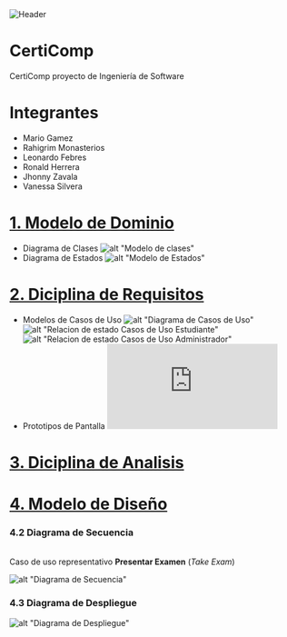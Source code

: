 <img alt="Header" src="assets/certiComp-header.jpg">

# CertiComp
CertiComp proyecto de Ingeniería de Software

# Integrantes

* Mario Gamez
* Rahigrim Monasterios
* Leonardo Febres
* Ronald Herrera
* Jhonny Zavala
* Vanessa Silvera

# [1. Modelo de Dominio ](#1-Modelo-de-Dominio)
* Diagrama de Clases
![alt "Modelo de clases"](https://github.com/febres35/EdTech_IS/blob/main/docs/scenariosView/Modelo%20del%20Dominio/Diagrama%20de%20Clases.png)
* Diagrama de Estados
![alt "Modelo de Estados"](https://github.com/febres35/EdTech_IS/blob/main/docs/scenariosView/Modelo%20del%20Dominio/Diagrama%20de%20Estado.png) 

# [2. Diciplina de Requisitos ](#2-Diciplina-de-Requisitos)
* Modelos de Casos de Uso
![alt "Diagrama de Casos de Uso"](https://github.com/febres35/EdTech_IS/blob/main/docs/scenariosView/Requisitos/Casos%20de%20Uso.png)
![alt "Relacion de estado Casos de Uso Estudiante"](https://github.com/febres35/EdTech_IS/blob/main/docs/scenariosView/Requisitos/Relaición%20de%20Estados%20de%20Casos%20de%20UsosEstudiante.png)
![alt "Relacion de estado Casos de Uso Administrador"](https://github.com/febres35/EdTech_IS/blob/main/docs/scenariosView/Requisitos/Relaición%20de%20Estados%20de%20Casos%20de%20UsosAdministrador.png)
* Prototipos de Pantalla
![alt "Prototipos de Pantalla"](https://github.com/febres35/EdTech_IS/blob/main/docs/scenariosView/Requisitos/Esquemas%20de%20pantallas%20RETO%2010%20--.pdf)

# [3. Diciplina de Analisis](#3-Diciplina-de-Analisis)


# [4. Modelo de Diseño ](#4.-Modelo-de-Diseño) 
### **4.2 Diagrama de Secuencia** 
<br>Caso de uso representativo **Presentar Examen** (*Take Exam*)<br>

![alt "Diagrama de Secuencia"](https://github.com/febres35/EdTech_IS/blob/main/sequenceDiagram/DesignSequenceDiagram.png)

### **4.3 Diagrama de Despliegue**
![alt "Diagrama de Despliegue"](https://github.com/febres35/EdTech_IS/blob/main/deployDiagram/Diagrama%20de%20despliegue.png)
